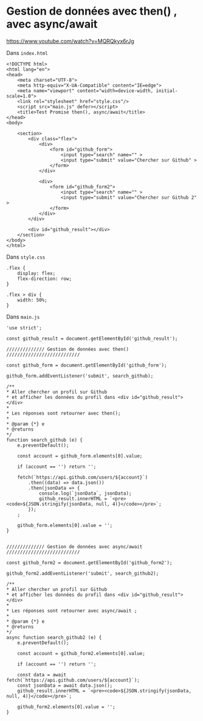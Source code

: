 # Gestion de données avec then() , avec async/await

https://www.youtube.com/watch?v=MQRQkyx6rJg

Dans `index.html`

    <!DOCTYPE html>
    <html lang="en">
    <head>
        <meta charset="UTF-8">
        <meta http-equiv="X-UA-Compatible" content="IE=edge">
        <meta name="viewport" content="width=device-width, initial-scale=1.0">
        <link rel="stylesheet" href="style.css"/>
        <script src="main.js" defer></script>
        <title>Test Promise then(), async/await</title>
    </head>
    <body>

        <section>
            <div class="flex">
                <div>
                    <form id="github_form">
                        <input type="search" name="" >
                        <input type="submit" value="Chercher sur Github" >
                    </form>
                </div>
            
                <div>
                    <form id="github_form2">
                        <input type="search" name="" >
                        <input type="submit" value="Chercher sur Github 2" >
                    </form>
                </div>
            </div>

            <div id="github_result"></div>
        </section>
    </body>
    </html>

Dans `style.css`

    .flex {
        display: flex;
        flex-direction: row;
    }

    .flex > div {
        width: 50%;
    }

Dans `main.js`

    'use strict';

    const github_result = document.getElementById('github_result');

    ////////////// Gestion de données avec then() ///////////////////////////

    const github_form = document.getElementById('github_form');

    github_form.addEventListener('submit', search_github);

    /**
    * Aller chercher un profil sur Github
    * et afficher les données du profil dans <div id="github_result"></div>
    * 
    * Les réponses sont retourner avec then(); 
    * 
    * @param {*} e 
    * @returns 
    */
    function search_github (e) {
        e.preventDefault();

        const account = github_form.elements[0].value;

        if (account == '') return '';

        fetch(`https://api.github.com/users/${account}`)
            .then((data) => data.json())
            .then(jsonData => {
                console.log(`jsonData`, jsonData);
                github_result.innerHTML = `<pre><code>${JSON.stringify(jsonData, null, 4)}</code></pre>`;
            });
        ;

        github_form.elements[0].value = '';
    }


    ////////////// Gestion de données avec async/await ///////////////////////////

    const github_form2 = document.getElementById('github_form2');

    github_form2.addEventListener('submit', search_github2);

    /**
    * Aller chercher un profil sur Github
    * et afficher les données du profil dans <div id="github_result"></div>
    * 
    * Les réponses sont retourner avec async/await ; 
    * 
    * @param {*} e 
    * @returns 
    */
    async function search_github2 (e) {
        e.preventDefault();

        const account = github_form2.elements[0].value;

        if (account == '') return '';

        const data = await fetch(`https://api.github.com/users/${account}`);
        const jsonData = await data.json();
        github_result.innerHTML = `<pre><code>${JSON.stringify(jsonData, null, 4)}</code></pre>`;

        github_form2.elements[0].value = '';
    }